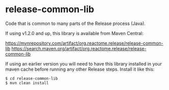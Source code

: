 # release-common-lib

Code that is common to many parts of the Release process (Java).

If using v1.2.0 and up, this library is available from Maven Central:

https://mvnrepository.com/artifact/org.reactome.release/release-common-lib
https://search.maven.org/artifact/org.reactome.release/release-common-lib

If using an earlier version you will need to have this library installed in your maven cache before running any other Release steps. Install it like this:

```
$ cd release-common-lib
$ mvn clean install
```
